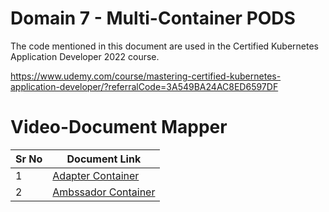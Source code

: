 # Domain 7 - Multi-Container PODS

The code mentioned in this document are used in the Certified Kubernetes Application Developer 2022 course.

https://www.udemy.com/course/mastering-certified-kubernetes-application-developer/?referralCode=3A549BA24AC8ED6597DF


# Video-Document Mapper

| Sr No | Document Link |
| ------ | ------ |
| 1 | [Adapter Container][PlDa] |
| 2 | [Ambssador Container][PlDb] |




[PlDa]: <https://github.com/zealvora/certified-kubernetes-application-developer/blob/master/Domain%207%20-%20Multi-Container%20PODS/adapter.yaml>

[PlDb]: <https://github.com/zealvora/certified-kubernetes-application-developer/blob/master/Domain%207%20-%20Multi-Container%20PODS/ambassador.yaml>
